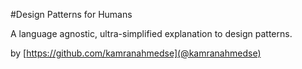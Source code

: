 #Design Patterns for Humans

A language agnostic, ultra-simplified explanation to design patterns.

by [https://github.com/kamranahmedse](@kamranahmedse)